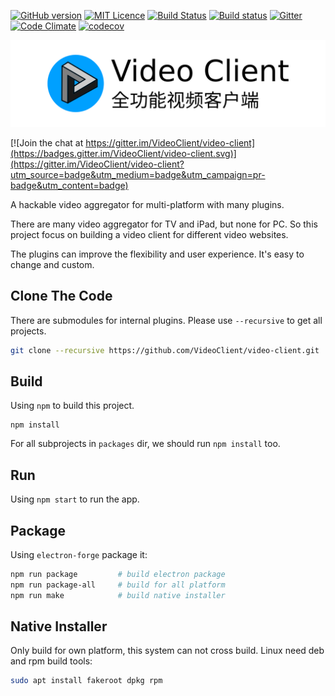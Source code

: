 [![GitHub version](https://badge.fury.io/gh/VideoClient%2Fvideo-client.svg)](https://badge.fury.io/gh/VideoClient%2Fvideo-client)
[![MIT Licence](https://badges.frapsoft.com/os/mit/mit.svg?v=103)](https://opensource.org/licenses/mit-license.php)
[![Build Status](https://travis-ci.org/VideoClient/video-client.svg?branch=master)](https://travis-ci.org/VideoClient/video-client)
[![Build status](https://ci.appveyor.com/api/projects/status/hnnu3h9va9u9uiik/branch/master?svg=true)](https://ci.appveyor.com/project/sunxfancy/video-client/branch/master)
[![Gitter](https://badges.gitter.im/VideoClient/video-client.svg)](https://gitter.im/VideoClient/video-client?utm_source=badge&utm_medium=badge&utm_campaign=pr-badge)
[![Code Climate](https://codeclimate.com/github/VideoClient/video-client/badges/gpa.svg)](https://codeclimate.com/github/VideoClient/video-client)
[![codecov](https://codecov.io/gh/VideoClient/video-client/branch/master/graph/badge.svg)](https://codecov.io/gh/VideoClient/video-client)


![logo](app/icon/logo.png)


[![Join the chat at https://gitter.im/VideoClient/video-client](https://badges.gitter.im/VideoClient/video-client.svg)](https://gitter.im/VideoClient/video-client?utm_source=badge&utm_medium=badge&utm_campaign=pr-badge&utm_content=badge)

A hackable video aggregator for multi-platform with many plugins.

There are many video aggregator for TV and iPad, but none for PC. So this project focus on building a video client for different video websites.

The plugins can improve the flexibility and user experience. It's easy to change and custom.

## Clone The Code

There are submodules for internal plugins. Please use `--recursive` to get all projects.

```sh
git clone --recursive https://github.com/VideoClient/video-client.git
```

## Build

Using `npm` to build this project. 

```
npm install
```

For all subprojects in `packages` dir, we should run `npm install` too.

## Run

Using `npm start` to run the app.


## Package

Using `electron-forge` package it:

```sh
npm run package         # build electron package
npm run package-all     # build for all platform
npm run make            # build native installer
```


## Native Installer

Only build for own platform, this system can not cross build. 
Linux need deb and rpm build tools:

```sh
sudo apt install fakeroot dpkg rpm
```